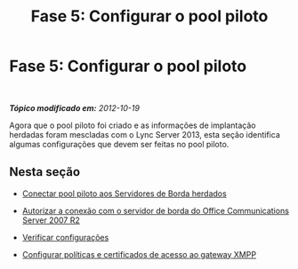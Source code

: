 ﻿---
title: 'Fase 5: Configurar o pool piloto'
TOCTitle: 'Fase 5: Configurar o pool piloto'
ms:assetid: 190faee2-e2d6-45cb-8315-f39e477df418
ms:mtpsurl: https://technet.microsoft.com/pt-br/library/JJ204717(v=OCS.15)
ms:contentKeyID: 49306025
ms.date: 05/19/2016
mtps_version: v=OCS.15
ms.translationtype: HT
---

# Fase 5: Configurar o pool piloto

 

_**Tópico modificado em:** 2012-10-19_

Agora que o pool piloto foi criado e as informações de implantação herdadas foram mescladas com o Lync Server 2013, esta seção identifica algumas configurações que devem ser feitas no pool piloto.

## Nesta seção

  - [Conectar pool piloto aos Servidores de Borda herdados](connect-pilot-pool-to-legacy-edge-servers_1.md)

  - [Autorizar a conexão com o servidor de borda do Office Communications Server 2007 R2](authorize-connection-to-office-communications-server-2007-r2-edge-server.md)

  - [Verificar configurações](verify-configuration-settings_1.md)

  - [Configurar políticas e certificados de acesso ao gateway XMPP](configure-xmpp-gateway-access-policies-and-certificates_1.md)

